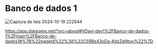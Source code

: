 # Banco de dados 1

![Captura de tela 2024-10-19 222644](https://github.com/user-attachments/assets/e3a1223c-8209-4912-a24f-0bbcf41fc352)

https://app.diagrams.net/?src=about#HDavi-dev1%2FBanco-de-dados-1%2Fmain%2FBanco-de-dados1#%7B%22pageId%22%3A%22C5RBs43oDa-KdzZeNtuy%22%7D
